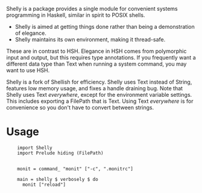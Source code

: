 Shelly is a package provides a single module for convenient
systems programming in Haskell, similar in spirit to POSIX
shells.

* Shelly is aimed at getting things done rather than
 being a demonstration of elegance.
* Shelly maintains its own environment, making it thread-safe.

These are in contrast to HSH. Elegance in HSH comes from polymorphic input and output, but this requires type annotations.
If you frequently want a different data type than Text when running a system command, you may want to use HSH.

Shelly is a fork of Shellish for efficiency.
Shelly uses Text instead of String, features low memory usage, and fixes a handle draining bug.
Note that Shelly uses Text *everywhere*, except for the environment variable settings.
This includes exporting a FilePath that is Text.
Using Text *everywhere* is for convenience so you don't have to convert between strings.

# Usage

~~~~~ {.haskell}
    import Shelly
    import Prelude hiding (FilePath)


    monit = command_ "monit" ["-c", ".monitrc"]

    main = shelly $ verbosely $ do
      monit ["reload"]
~~~~~

